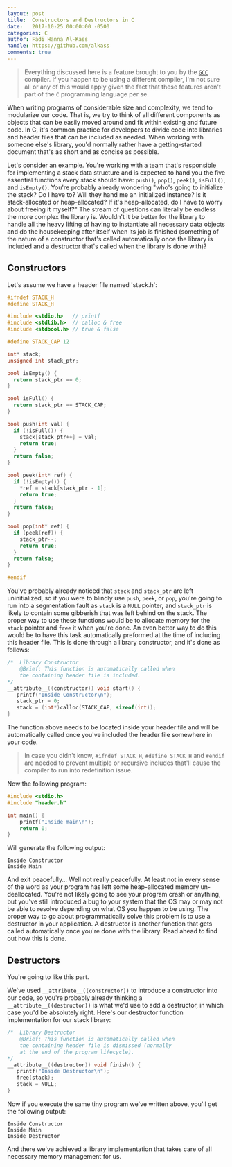 ```yaml
---
layout: post
title:  Constructors and Destructors in C
date:   2017-10-25 00:00:00 -0500
categories: C
author: Fadi Hanna Al-Kass
handle: https://github.com/alkass
comments: true
---
```


> Everything discussed here is a feature brought to you by the [`GCC`](https://gcc.gnu.org/) compiler. If you happen to be using a different compiler, I'm not sure all or any of this would apply given the fact that these features aren't part of the `C` programming language per se.

When writing programs of considerable size and complexity, we tend to modularize our code. That is, we try to think of all different components as objects that can be easily moved around and fit within existing and future code. In C, it's common practice for developers to divide code into libraries and header files that can be included as needed. When working with someone else's library, you'd normally rather have a getting-started document that's as short and as concise as possible.

Let's consider an example. You're working with a team that's responsible for implementing a stack data structure and is expected to hand you the five essential functions every stack should have: `push()`, `pop()`, `peek()`, `isFull()`, and `isEmpty()`. You're probably already wondering "who's going to initialize the stack? Do I have to? Will they hand me an initialized instance? Is it stack-allocated or heap-allocated? If it's heap-allocated, do I have to worry about freeing it myself?" The stream of questions can literally be endless the more complex the library is. Wouldn't it be better for the library to handle all the heavy lifting of having to instantiate all necessary data objects and do the housekeeping after itself when its job is finished (something of the nature of a constructor that's called automatically once the library is included and a destructor that's called when the library is done with)?

## Constructors

Let's assume we have a header file named 'stack.h':

```c
#ifndef STACK_H
#define STACK_H

#include <stdio.h>   // printf
#include <stdlib.h>  // calloc & free
#include <stdbool.h> // true & false

#define STACK_CAP 12

int* stack;
unsigned int stack_ptr;

bool isEmpty() {
  return stack_ptr == 0;
}

bool isFull() {
  return stack_ptr == STACK_CAP;
}

bool push(int val) {
  if (!isFull()) {
    stack[stack_ptr++] = val;
    return true;
  }
  return false;
}

bool peek(int* ref) {
  if (!isEmpty()) {
    *ref = stack[stack_ptr - 1];
    return true;
  }
  return false;
}

bool pop(int* ref) {
  if (peek(ref)) {
    stack_ptr--;
    return true;
  }
  return false;
}

#endif
```

You've probably already noticed that `stack` and `stack_ptr` are left uninitialized, so if you were to blindly use `push`, `peek`, or `pop`, you're going to run into a segmentation fault as `stack` is a `NULL` pointer, and `stack_ptr` is likely to contain some gibberish that was left behind on the stack. The proper way to use these functions would be to allocate memory for the `stack` pointer and `free` it when you're done. An even better way to do this would be to have this task automatically preformed at the time of including this header file. This is done through a library constructor, and it's done as follows:

```c
/*  Library Constructor
    @Brief: This function is automatically called when
    the containing header file is included.
*/
__attribute__((constructor)) void start() {
   printf("Inside Constructor\n");
   stack_ptr = 0;
   stack = (int*)calloc(STACK_CAP, sizeof(int));
}
```

The function above needs to be located inside your header file and will be automatically called once you've included the header file somewhere in your code.

> In case you didn't know, `#ifndef STACK_H`, `#define STACK_H` and `#endif` are needed to prevent multiple or recursive includes that'll cause the compiler to run into redefinition issue.

Now the following program:

```c
#include <stdio.h>
#include "header.h"

int main() {
    printf("Inside main\n");
    return 0;
}
```


Will generate the following output:

```
Inside Constructor
Inside Main
```

And exit peacefully... Well not really peacefully. At least not in every sense of the word as your program has left some heap-allocated memory un-deallocated. You're not likely going to see your program crash or anything, but you've still introduced a bug to your system that the OS may or may not be able to resolve depending on what OS you happen to be using. The proper way to go about programmatically solve this problem is to use a destructor in your application. A destructor is another function that gets called automatically once you're done with the library. Read ahead to find out how this is done.

## Destructors

You're going to like this part.

We've used `__attribute__((constructor))` to introduce a constructor into our code, so you're probably already thinking a `__attribute__((destructor))` is what we'd use to add a destructor, in which case you'd be absolutely right. Here's our destructor function implementation for our stack library:

```c
/*  Library Destructor
    @Brief: This function is automatically called when
    the containing header file is dismissed (normally
    at the end of the program lifecycle).
*/
__attribute__((destructor)) void finish() {
   printf("Inside Destructor\n");
   free(stack);
   stack = NULL;
}
```

Now if you execute the same tiny program we've written above, you'll get the following output:

```
Inside Constructor
Inside Main
Inside Destructor
```

And there we've achieved a library implementation that takes care of all necessary memory management for us.

